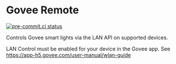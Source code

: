 # Govee Remote

[![pre-commit.ci status](https://results.pre-commit.ci/badge/github/pbhuss/govee-remote/main.svg)](https://results.pre-commit.ci/latest/github/pbhuss/govee-remote/main)

Controls Govee smart lights via the LAN API on supported devices.

LAN Control must be enabled for your device in the Govee app. See https://app-h5.govee.com/user-manual/wlan-guide
